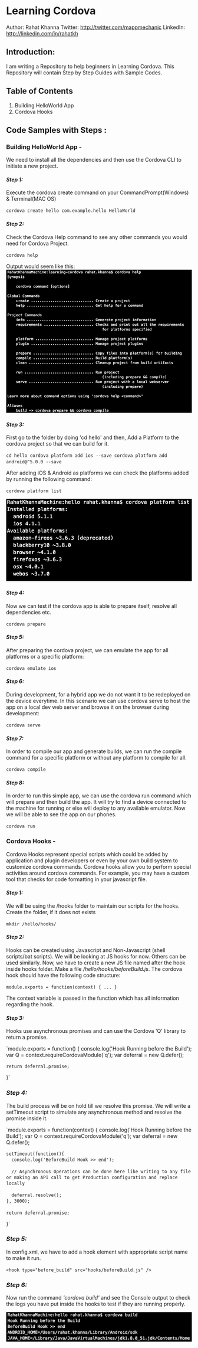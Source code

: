 # Learning Cordova
Author: Rahat Khanna
Twitter: http://twitter.com/mappmechanic
LinkedIn: http://linkedin.com/in/rahatkh

## Introduction:
I am writing a Repository to help beginners in Learning Cordova. This Repository will contain Step by Step Guides with Sample Codes.

## Table of Contents
1. Building HelloWorld App
2. Cordova Hooks

## Code Samples with Steps :

### Building HelloWorld App -

We need to install all the dependencies and then use the Cordova CLI to initiate a new project.

#### *Step 1:*
Execute the cordova create command on your CommandPrompt(Windows) & Terminal(MAC OS)

`cordova create hello com.example.hello HelloWorld`

#### *Step 2:*
Check the Cordova Help command to see any other commands you would need for Cordova Project.

`cordova help`

Output would seem like this:
![Alt text](readme-imgs/cordova-help.png?raw=true "Cordova Help Output")

#### *Step 3:*
First go to the folder by doing 'cd hello' and then, Add a Platform to the cordova project so that we can build for it.

`cd hello
 cordova platform add ios --save
 cordova platform add android@^5.0.0 --save`

After adding iOS & Android as platforms we can check the platforms added by running the following command:

`cordova platform list`

![Alt text](readme-imgs/cordova-list.png?raw=true "Cordova List Output")

#### *Step 4:*
Now we can test if the cordova app is able to prepare itself, resolve all dependencies etc.

`cordova prepare`

#### *Step 5:*
After preparing the cordova project, we can emulate the app for all platforms or a specific platform:

`cordova emulate ios`

#### *Step 6:*
During development, for a hybrid app we do not want it to be redeployed on the device everytime. In this scenario we can use cordova serve to host the app on a local dev web server and browse it on the browser during development:

`cordova serve`

#### *Step 7:*
In order to compile our app and generate builds, we can run the compile command for a specific platform or without any platform to compile for all.

`cordova compile`

#### *Step 8:*
In order to run this simple app, we can use the cordova run command which will prepare and then build the app. It will try to find a device connected to the machine for running or else will deploy to any available emulator. Now we will be able to see the app on our phones.

`cordova run`


### Cordova Hooks -

Cordova Hooks represent special scripts which could be added by application and plugin developers or even by your own build system to customize cordova commands. Cordova hooks allow you to perform special activities around cordova commands. For example, you may have a custom tool that checks for code formatting in your javascript file.

#### *Step 1:*
We will be using the /hooks folder to maintain our scripts for the hooks. Create the folder, if it does not exists

`mkdir /hello/hooks/`

#### *Step 2:*
Hooks can be created using Javascript and Non-Javascript (shell scripts/bat scripts). We will be looking at JS hooks for now. Others can be used similarly. Now, we have to create a new JS file named after the hook inside hooks folder. Make a file */hello/hooks/beforeBuild.js*. The cordova hook should have the following code structure:

`module.exports = function(context) {
	...
}`

The context variable is passed in the function which has all information regarding the hook.

#### *Step 3:*
Hooks use asynchronous promises and can use the Cordova 'Q' library to return a promise.

`module.exports = function() {
	console.log('Hook Running before the Build');
	var Q = context.requireCordovaModule('q');
    var deferral = new Q.defer();

    return deferral.promise;
}`

### *Step 4:*
The build process will be on hold till we resolve this promise. We will write a setTimeout script to simulate any asynchronous method and resolve the promise inside it.

`module.exports = function(context) {
    console.log('Hook Running before the Build');
	var Q = context.requireCordovaModule('q');
    var deferral = new Q.defer();

    setTimeout(function(){
      console.log('BeforeBuild Hook >> end');

	  // Asynchronous Operations can be done here like writing to any file or making an API call to get Production configuration and replace locally

      deferral.resolve();
	}, 3000);

    return deferral.promise;
}`

### *Step 5:*

In config.xml, we have to add a hook element with appropriate script name to make it run.

`<hook type="before_build" src="hooks/beforeBuild.js" />`

### *Step 6:*

Now run the command *'cordova build'* and see the Console output to check the logs you have put inside the hooks to test if they are running properly.

![Alt text](readme-imgs/cordova-hook.png?raw=true "Cordova Hook beforeBuild Output")
